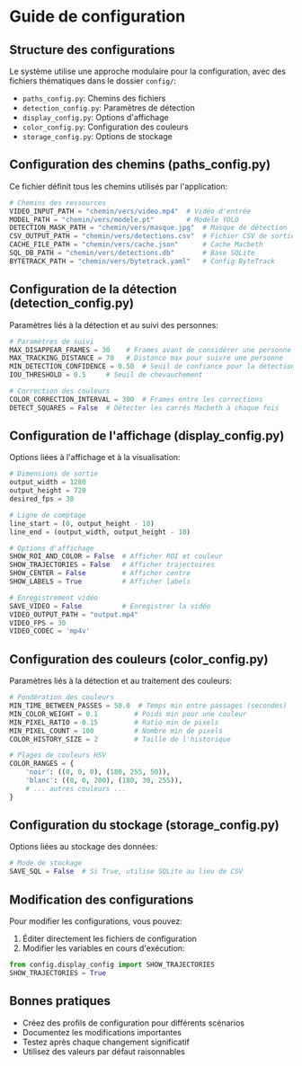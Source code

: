 # Guide de configuration

## Structure des configurations

Le système utilise une approche modulaire pour la configuration, avec des fichiers thématiques dans le dossier `config/`:

- `paths_config.py`: Chemins des fichiers
- `detection_config.py`: Paramètres de détection
- `display_config.py`: Options d'affichage
- `color_config.py`: Configuration des couleurs
- `storage_config.py`: Options de stockage

## Configuration des chemins (paths_config.py)

Ce fichier définit tous les chemins utilisés par l'application:

```python
# Chemins des ressources
VIDEO_INPUT_PATH = "chemin/vers/video.mp4"  # Vidéo d'entrée
MODEL_PATH = "chemin/vers/modele.pt"        # Modèle YOLO
DETECTION_MASK_PATH = "chemin/vers/masque.jpg"  # Masque de détection
CSV_OUTPUT_PATH = "chemin/vers/detections.csv"  # Fichier CSV de sortie
CACHE_FILE_PATH = "chemin/vers/cache.json"      # Cache Macbeth
SQL_DB_PATH = "chemin/vers/detections.db"       # Base SQLite
BYTETRACK_PATH = "chemin/vers/bytetrack.yaml"   # Config ByteTrack
```

## Configuration de la détection (detection_config.py)

Paramètres liés à la détection et au suivi des personnes:

```python
# Paramètres de suivi
MAX_DISAPPEAR_FRAMES = 30    # Frames avant de considérer une personne disparue
MAX_TRACKING_DISTANCE = 70   # Distance max pour suivre une personne
MIN_DETECTION_CONFIDENCE = 0.50  # Seuil de confiance pour la détection
IOU_THRESHOLD = 0.5     # Seuil de chevauchement

# Correction des couleurs
COLOR_CORRECTION_INTERVAL = 300  # Frames entre les corrections
DETECT_SQUARES = False  # Détecter les carrés Macbeth à chaque fois
```

## Configuration de l'affichage (display_config.py)

Options liées à l'affichage et à la visualisation:

```python
# Dimensions de sortie
output_width = 1280
output_height = 720
desired_fps = 30

# Ligne de comptage
line_start = (0, output_height - 10)
line_end = (output_width, output_height - 10)

# Options d'affichage
SHOW_ROI_AND_COLOR = False  # Afficher ROI et couleur
SHOW_TRAJECTORIES = False   # Afficher trajectoires
SHOW_CENTER = False         # Afficher centre
SHOW_LABELS = True          # Afficher labels

# Enregistrement vidéo
SAVE_VIDEO = False          # Enregistrer la vidéo
VIDEO_OUTPUT_PATH = "output.mp4"
VIDEO_FPS = 30
VIDEO_CODEC = 'mp4v'
```

## Configuration des couleurs (color_config.py)

Paramètres liés à la détection et au traitement des couleurs:

```python
# Pondération des couleurs
MIN_TIME_BETWEEN_PASSES = 50.0  # Temps min entre passages (secondes)
MIN_COLOR_WEIGHT = 0.1         # Poids min pour une couleur
MIN_PIXEL_RATIO = 0.15         # Ratio min de pixels
MIN_PIXEL_COUNT = 100          # Nombre min de pixels
COLOR_HISTORY_SIZE = 2         # Taille de l'historique

# Plages de couleurs HSV
COLOR_RANGES = {
    'noir': ((0, 0, 0), (180, 255, 50)),
    'blanc': ((0, 0, 200), (180, 30, 255)),
    # ... autres couleurs ...
}
```

## Configuration du stockage (storage_config.py)

Options liées au stockage des données:

```python
# Mode de stockage
SAVE_SQL = False  # Si True, utilise SQLite au lieu de CSV
```

## Modification des configurations

Pour modifier les configurations, vous pouvez:

1. Éditer directement les fichiers de configuration
2. Modifier les variables en cours d'exécution:

```python
from config.display_config import SHOW_TRAJECTORIES
SHOW_TRAJECTORIES = True
```

## Bonnes pratiques

- Créez des profils de configuration pour différents scénarios
- Documentez les modifications importantes
- Testez après chaque changement significatif
- Utilisez des valeurs par défaut raisonnables
